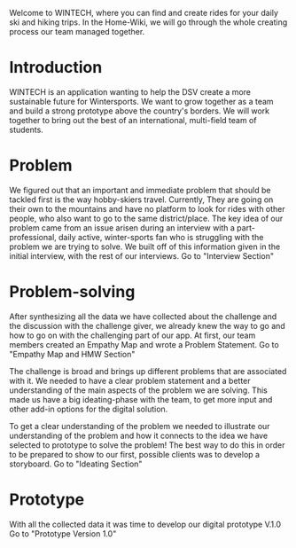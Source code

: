 Welcome to WINTECH, where you can find and create rides for your daily ski and hiking trips. In the Home-Wiki, we will go through the whole creating process our team managed together.

# Introduction

WINTECH is an application wanting to help the DSV create a more sustainable future for Wintersports. We want to grow together as a team and build a strong prototype above the country's borders. We will work together to bring out the best of an international, multi-field team of students.

# Problem

We figured out that an important and immediate problem that should be tackled first is the way hobby-skiers travel. Currently, They are going on their own to the mountains and have no platform to look for rides with other people, who also want to go to the same district/place. The key idea of our problem came from an issue arisen during an interview with a part-professional, daily active, winter-sports fan who is struggling with the problem we are trying to solve. We built off of this information given in the initial interview, with the rest of our interviews. Go to "Interview Section"

# Problem-solving

After synthesizing all the data we have collected about the challenge and the discussion with the challenge giver, we already knew the way to go and how to go on with the challenging part of our app. At first, our team members created an Empathy Map and wrote a Problem Statement. Go to "Empathy Map and HMW Section"

The challenge is broad and brings up different problems that are associated with it. We needed to have a clear problem statement and a better understanding of the main aspects of the problem we are solving. This made us have a big ideating-phase with the team, to get more input and other add-in options for the digital solution.

To get a clear understanding of the problem we needed to illustrate our understanding of the problem and how it connects to the idea we have selected to prototype to solve the problem! The best way to do this in order to be prepared to show to our first, possible clients was to develop a storyboard. Go to "Ideating Section"

# Prototype

With all the collected data it was time to develop our digital prototype V.1.0 Go to "Prototype Version 1.0"
